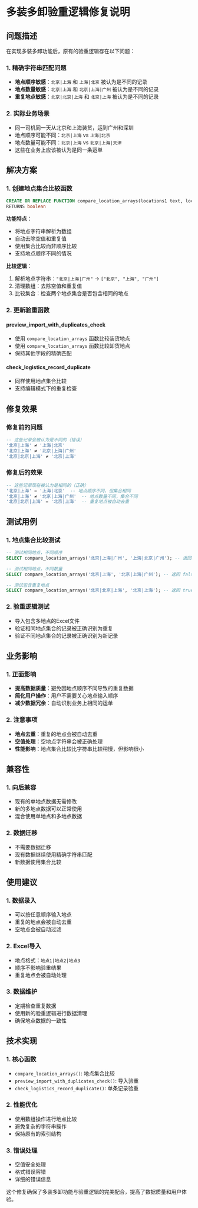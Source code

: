 # 多装多卸验重逻辑修复说明

## 问题描述

在实现多装多卸功能后，原有的验重逻辑存在以下问题：

### 1. 精确字符串匹配问题
- **地点顺序敏感**：`北京|上海` 和 `上海|北京` 被认为是不同的记录
- **地点数量敏感**：`北京|上海` 和 `北京|上海|广州` 被认为是不同的记录
- **重复地点敏感**：`北京|北京|上海` 和 `北京|上海` 被认为是不同的记录

### 2. 实际业务场景
- 同一司机同一天从北京和上海装货，运到广州和深圳
- 地点顺序可能不同：`北京|上海` vs `上海|北京`
- 地点数量可能不同：`北京|上海` vs `北京|上海|天津`
- 这些在业务上应该被认为是同一条运单

## 解决方案

### 1. 创建地点集合比较函数

```sql
CREATE OR REPLACE FUNCTION compare_location_arrays(locations1 text, locations2 text)
RETURNS boolean
```

**功能特点**：
- 将地点字符串解析为数组
- 自动去除空值和重复值
- 使用集合比较而非顺序比较
- 支持地点顺序不同的情况

**比较逻辑**：
1. 解析地点字符串：`"北京|上海|广州"` → `["北京", "上海", "广州"]`
2. 清理数组：去除空值和重复值
3. 比较集合：检查两个地点集合是否包含相同的地点

### 2. 更新验重函数

#### preview_import_with_duplicates_check
- 使用 `compare_location_arrays` 函数比较装货地点
- 使用 `compare_location_arrays` 函数比较卸货地点
- 保持其他字段的精确匹配

#### check_logistics_record_duplicate
- 同样使用地点集合比较
- 支持编辑模式下的重复检查

## 修复效果

### 修复前的问题
```sql
-- 这些记录会被认为是不同的（错误）
'北京|上海' ≠ '上海|北京'
'北京|上海' ≠ '北京|上海|广州'
'北京|北京|上海' ≠ '北京|上海'
```

### 修复后的效果
```sql
-- 这些记录现在被认为是相同的（正确）
'北京|上海' = '上海|北京'  -- 地点顺序不同，但集合相同
'北京|上海' ≠ '北京|上海|广州'  -- 地点数量不同，集合不同
'北京|北京|上海' = '北京|上海'  -- 重复地点被自动去重
```

## 测试用例

### 1. 地点集合比较测试
```sql
-- 测试相同地点，不同顺序
SELECT compare_location_arrays('北京|上海|广州', '上海|北京|广州'); -- 返回 true

-- 测试相同地点，不同数量
SELECT compare_location_arrays('北京|上海', '北京|上海|广州'); -- 返回 false

-- 测试包含重复地点
SELECT compare_location_arrays('北京|北京|上海', '北京|上海'); -- 返回 true
```

### 2. 验重逻辑测试
- 导入包含多地点的Excel文件
- 验证相同地点集合的记录被正确识别为重复
- 验证不同地点集合的记录被正确识别为新记录

## 业务影响

### 1. 正面影响
- **提高数据质量**：避免因地点顺序不同导致的重复数据
- **简化用户操作**：用户不需要关心地点输入顺序
- **减少数据冗余**：自动识别业务上相同的运单

### 2. 注意事项
- **地点去重**：重复的地点会被自动去重
- **空值处理**：空地点字符串会被正确处理
- **性能影响**：地点集合比较比字符串比较稍慢，但影响很小

## 兼容性

### 1. 向后兼容
- 现有的单地点数据无需修改
- 新的多地点数据可以正常使用
- 混合使用单地点和多地点数据

### 2. 数据迁移
- 不需要数据迁移
- 现有数据继续使用精确字符串匹配
- 新数据使用集合比较

## 使用建议

### 1. 数据录入
- 可以按任意顺序输入地点
- 重复的地点会被自动去重
- 空地点会被自动过滤

### 2. Excel导入
- 地点格式：`地点1|地点2|地点3`
- 顺序不影响验重结果
- 重复地点会被自动处理

### 3. 数据维护
- 定期检查重复数据
- 使用新的验重逻辑进行数据清理
- 确保地点数据的一致性

## 技术实现

### 1. 核心函数
- `compare_location_arrays()`: 地点集合比较
- `preview_import_with_duplicates_check()`: 导入验重
- `check_logistics_record_duplicate()`: 单条记录验重

### 2. 性能优化
- 使用数组操作进行地点比较
- 避免复杂的字符串操作
- 保持原有的索引结构

### 3. 错误处理
- 空值安全处理
- 格式错误容错
- 详细的错误信息

这个修复确保了多装多卸功能与验重逻辑的完美配合，提高了数据质量和用户体验。
